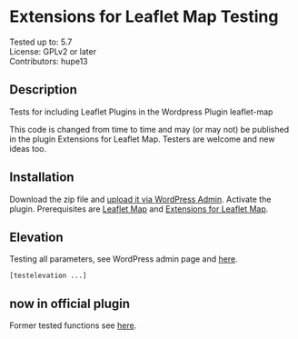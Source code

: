 # Extensions for Leaflet Map Testing

Tested up to: 5.7  
License: GPLv2 or later  
Contributors: hupe13

## Description

Tests for including Leaflet Plugins in the Wordpress Plugin leaflet-map

This code is changed from time to time and may (or may not) be published in the plugin Extensions for Leaflet Map. Testers are welcome and new ideas too.

<h2>Installation</h2>

Download the zip file and <a href="https://wordpress.org/support/article/managing-plugins/#manual-upload-via-wordpress-admin">upload it via WordPress Admin</a>.
Activate the plugin. Prerequisites are <a href="https://wordpress.org/plugins/leaflet-map/">Leaflet Map</a> and <a href="https://wordpress.org/plugins/extensions-leaflet-map/">Extensions for Leaflet Map</a>.

<h2>Elevation</h2>

Testing all parameters, see WordPress admin page and <a href="https://github.com/hupe13/extensions-leaflet-map-testing/blob/main/php/elevation_functions.php">here</a>.
```
[testelevation ...]
```

<h2>now in official plugin</h2>
Former tested functions see <a href="https://github.com/hupe13/extensions-leaflet-map/">here</a>.
